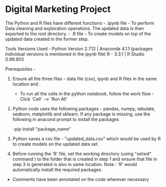# Digital Marketing Project

The Python and R files have different functions
	- .ipynb file - To perform Data cleaning and exploration operations.  The updated data is then exported to the root directory.
	- .R file - To create models on top of the updated data created in the former step.
	
Tools Versions Used -
Python Version 2.7.12 | Anaconda 4.1.1 (packages individual versions is mentioned in the ipynb file)
R - 3.3.1 | R Studio 0.99.903

Prerequisites -
1. Ensure all the three files - data file (csv), ipynb and R files in the same location and .
	- To run all the cells in the python notebook, follow the work flow - Click 'Cell' --> 'Run All'

2. Python code uses the following packages - pandas, numpy, tabulate, seaborn, matplotlib and sklearn.  If any package is missing, use the following in anacond prompt to install the packages 

	-pip install "package_name" 

3. Python saves a csv file - "updated_data.csv" which would be used by R to create models on the updated data set.  

4. Before running the 'R' file, set the working directory (using "setwd" command ) to the folder that is created in step 1 and ensure that file in step 3 is generated is also in same location.  Note : 'R' would automatically install the required packages.

* Comments have been annotated on the code wherever necessary
